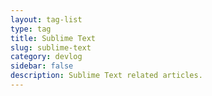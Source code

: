 ```yaml
---
layout: tag-list
type: tag
title: Sublime Text
slug: sublime-text
category: devlog
sidebar: false
description: Sublime Text related articles.
---
```

